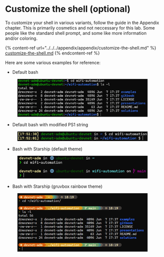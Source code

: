 # Customize the shell (optional)

To customize your shell in various variants, follow the guide in the Appendix chapter. This is primarily cosmetics and not neccessary for this lab. Some people like the standard shell prompt, and some like more information and/or coloring.

{% content-ref url="../../../appendix/appendix/customize-the-shell.md" %}
[customize-the-shell.md](../../../appendix/appendix/customize-the-shell.md)
{% endcontent-ref %}

Here are some various examples for reference:

* Default bash

<figure><img src="../../../.gitbook/assets/image (6) (1) (1) (1) (1) (1) (1) (1).png" alt=""><figcaption></figcaption></figure>

* Default bash with modified PS1 string

<figure><img src="../../../.gitbook/assets/image (29) (1) (1).png" alt=""><figcaption></figcaption></figure>

* Bash with Starship (default theme)

<figure><img src="../../../.gitbook/assets/image (1) (1) (1) (1) (1) (1) (1) (1) (1).png" alt=""><figcaption></figcaption></figure>

* Bash with Starship (gruvbox rainbow theme)

<figure><img src="../../../.gitbook/assets/image (3) (1) (1) (1) (1) (1) (1) (1).png" alt=""><figcaption></figcaption></figure>
